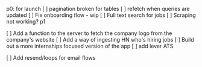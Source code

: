 p0: for launch
[ ] pagination broken for tables
[ ] refetch when queries are updated
[ ] Fix onboarding flow - wip
[ ] Full text search for jobs
[ ] Scraping not working?
p1



[ ] Add a function to the server to fetch the company logo from the company's website
[ ] Add a way of ingesting HN who's hiring jobs
[ ] Build out a more internships focused version of the app
[ ] add lever ATS

[ ] Add resend/loops for email flows
